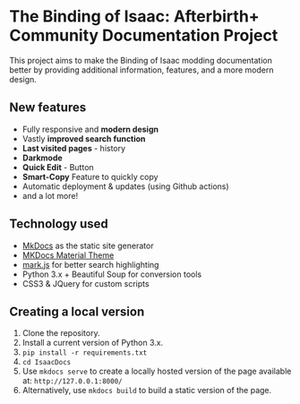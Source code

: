 # The Binding of Isaac: Afterbirth+ Community Documentation Project

This project aims to make the Binding of Isaac modding documentation better by providing additional information, features, and a more modern design.

## New features

- Fully responsive and **modern design**
- Vastly **improved search function**
- **Last visited pages** - history
- **Darkmode**
- **Quick Edit** - Button
- **Smart-Copy** Feature to quickly copy 
- Automatic deployment & updates (using Github actions)
- and a lot more!

## Technology used

- [MkDocs](https://www.mkdocs.org/) as the static site generator 
- [MKDocs Material Theme](https://squidfunk.github.io/mkdocs-material/)
- [mark.js](https://markjs.io/) for better search highlighting
- Python 3.x + Beautiful Soup for conversion tools
- CSS3 & JQuery for custom scripts

## Creating a local version

1. Clone the repository.
1. Install a current version of Python 3.x.
1. `pip install -r requirements.txt`
1. `cd IsaacDocs`
1. Use `mkdocs serve` to create a locally hosted version of the page available at: `http://127.0.0.1:8000/`
1. Alternatively, use `mkdocs build` to build a static version of the page.
